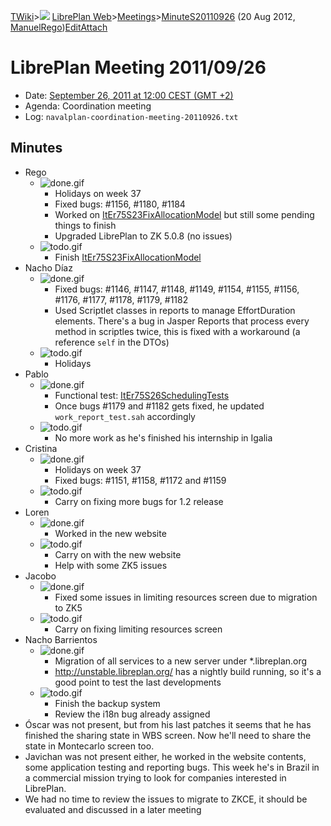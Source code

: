 [TWiki](/twiki/Main/WebHome)&gt;![](/twiki/TWiki/TWikiDocGraphics/web-bg-small.gif) [LibrePlan Web](/twiki/LibrePlan/WebHome)&gt;[Meetings](/twiki/LibrePlan/Meetings)&gt;[MinuteS20110926](http://wiki.libreplan-enterprise.com/twiki/LibrePlan/MinuteS20110926 "Topic revision: 2 (20 Aug 2012 - 09:52:57)") (20 Aug 2012, [ManuelRego](/twiki/Main/ManuelRego))[Edit](http://wiki.libreplan-enterprise.com/twiki/bin/edit/LibrePlan/MinuteS20110926?t=1520337956 "Edit this topic text")[Attach](/twiki/bin/attach/LibrePlan/MinuteS20110926 "Attach an image or document to this topic")

 LibrePlan Meeting 2011/09/26
============================================================================================================================

-   Date: [September 26, 2011 at 12:00 CEST (GMT +2)](http://www.timeanddate.com/worldclock/fixedtime.html?day=26&month=9&year=2011&hour=12&min=0&sec=0&p1=48)
-   Agenda: Coordination meeting
-   Log: `navalplan-coordination-meeting-20110926.txt`

 Minutes
----------------------------------

-   Rego
    -   ![done.gif](/twiki/TWiki/TWikiDocGraphics/done.gif)
        -   Holidays on week 37
        -   Fixed bugs: \#1156, \#1180, \#1184
        -   Worked on [ItEr75S23FixAllocationModel](/twiki/LibrePlan/ItEr75S23FixAllocationModel) but still some pending things to finish
        -   Upgraded LibrePlan to ZK 5.0.8 (no issues)
    -   ![todo.gif](/twiki/TWiki/TWikiDocGraphics/todo.gif)
        -   Finish [ItEr75S23FixAllocationModel](/twiki/LibrePlan/ItEr75S23FixAllocationModel)
-   Nacho Díaz
    -   ![done.gif](/twiki/TWiki/TWikiDocGraphics/done.gif)
        -   Fixed bugs: \#1146, \#1147, \#1148, \#1149, \#1154, \#1155, \#1156, \#1176, \#1177, \#1178, \#1179, \#1182
        -   Used Scriptlet classes in reports to manage EffortDuration elements. There's a bug in Jasper Reports that process every method in scriptles twice, this is fixed with a workaround (a reference `self` in the DTOs)
    -   ![todo.gif](/twiki/TWiki/TWikiDocGraphics/todo.gif)
        -   Holidays
-   Pablo
    -   ![done.gif](/twiki/TWiki/TWikiDocGraphics/done.gif)
        -   Functional test: [ItEr75S26SchedulingTests](/twiki/LibrePlan/ItEr75S26SchedulingTests)
        -   Once bugs \#1179 and \#1182 gets fixed, he updated `work_report_test.sah` accordingly
    -   ![todo.gif](/twiki/TWiki/TWikiDocGraphics/todo.gif)
        -   No more work as he's finished his internship in Igalia
-   Cristina
    -   ![done.gif](/twiki/TWiki/TWikiDocGraphics/done.gif)
        -   Holidays on week 37
        -   Fixed bugs: \#1151, \#1158, \#1172 and \#1159
    -   ![todo.gif](/twiki/TWiki/TWikiDocGraphics/todo.gif)
        -   Carry on fixing more bugs for 1.2 release
-   Loren
    -   ![done.gif](/twiki/TWiki/TWikiDocGraphics/done.gif)
        -   Worked in the new website
    -   ![todo.gif](/twiki/TWiki/TWikiDocGraphics/todo.gif)
        -   Carry on with the new website
        -   Help with some ZK5 issues
-   Jacobo
    -   ![done.gif](/twiki/TWiki/TWikiDocGraphics/done.gif)
        -   Fixed some issues in limiting resources screen due to migration to ZK5
    -   ![todo.gif](/twiki/TWiki/TWikiDocGraphics/todo.gif)
        -   Carry on fixing limiting resources screen
-   Nacho Barrientos
    -   ![done.gif](/twiki/TWiki/TWikiDocGraphics/done.gif)
        -   Migration of all services to a new server under \*.libreplan.org
        -   <http://unstable.libreplan.org/> has a nightly build running, so it's a good point to test the last developments
    -   ![todo.gif](/twiki/TWiki/TWikiDocGraphics/todo.gif)
        -   Finish the backup system
        -   Review the i18n bug already assigned
-   Óscar was not present, but from his last patches it seems that he has finished the sharing state in WBS screen. Now he'll need to share the state in Montecarlo screen too.
-   Javichan was not present either, he worked in the website contents, some application testing and reporting bugs. This week he's in Brazil in a commercial mission trying to look for companies interested in LibrePlan.
-   We had no time to review the issues to migrate to ZKCE, it should be evaluated and discussed in a later meeting

